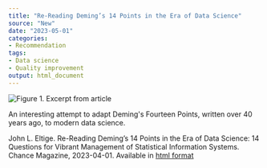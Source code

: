 ```yaml
---
title: "Re-Reading Deming’s 14 Points in the Era of Data Science"
source: "New"
date: "2023-05-01"
categories:
- Recommendation
tags:
- Data science
- Quality improvement
output: html_document
---
```


![Figure 1. Excerpt from article](http://www.pmean.com/new-images/23/re-reading-14-points-01.png)

<div class="notes">

An interesting attempt to adapt Deming's Fourteen Points, written over 40 years ago, to modern data science.

John L. Eltige. Re-Reading Deming’s 14 Points in the Era of Data Science: 14 Questions for Vibrant Management of Statistical Information Systems. Chance Magazine, 2023-04-01. Available in [html format][elt1]

[elt1]: https://chance.amstat.org/2023/04/demings-14-points/

</div>
